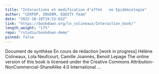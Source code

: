 ```yaml
---
title: "Interactions et modification d’effet   en Epidémiologie"
author: "CERPOP, INSERM, EQUITY Team"
date: "2022-10-28T19:52:03Z"
link: "https://bookdown.org/ln_colineaux/Interaction_book/"
length_weight: "17%"
repo: "rstudio/bookdown-demo"
pinned: false
---
```


Document de synthèse En cours de rédaction [work in progress] Hélène Colineaux, Lola Neufcourt, Camille Joannès, Benoit Lepage The online version of this book is licensed under the Creative Commons Attribution-NonCommercial-ShareAlike 4.0 International ...
